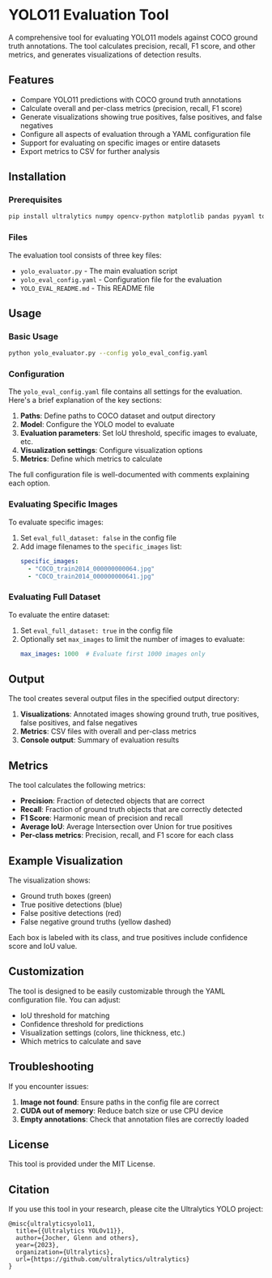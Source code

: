 # YOLO11 Evaluation Tool

A comprehensive tool for evaluating YOLO11 models against COCO ground truth annotations. The tool calculates precision, recall, F1 score, and other metrics, and generates visualizations of detection results.

## Features

- Compare YOLO11 predictions with COCO ground truth annotations
- Calculate overall and per-class metrics (precision, recall, F1 score)
- Generate visualizations showing true positives, false positives, and false negatives
- Configure all aspects of evaluation through a YAML configuration file
- Support for evaluating on specific images or entire datasets
- Export metrics to CSV for further analysis

## Installation

### Prerequisites

```bash
pip install ultralytics numpy opencv-python matplotlib pandas pyyaml tqdm
```

### Files

The evaluation tool consists of three key files:
- `yolo_evaluator.py` - The main evaluation script
- `yolo_eval_config.yaml` - Configuration file for the evaluation
- `YOLO_EVAL_README.md` - This README file

## Usage

### Basic Usage

```bash
python yolo_evaluator.py --config yolo_eval_config.yaml
```

### Configuration

The `yolo_eval_config.yaml` file contains all settings for the evaluation. Here's a brief explanation of the key sections:

1. **Paths**: Define paths to COCO dataset and output directory
2. **Model**: Configure the YOLO model to evaluate
3. **Evaluation parameters**: Set IoU threshold, specific images to evaluate, etc.
4. **Visualization settings**: Configure visualization options
5. **Metrics**: Define which metrics to calculate

The full configuration file is well-documented with comments explaining each option.

### Evaluating Specific Images

To evaluate specific images:

1. Set `eval_full_dataset: false` in the config file
2. Add image filenames to the `specific_images` list:
   ```yaml
   specific_images: 
     - "COCO_train2014_000000000064.jpg"
     - "COCO_train2014_000000000641.jpg"
   ```

### Evaluating Full Dataset

To evaluate the entire dataset:

1. Set `eval_full_dataset: true` in the config file
2. Optionally set `max_images` to limit the number of images to evaluate:
   ```yaml
   max_images: 1000  # Evaluate first 1000 images only
   ```

## Output

The tool creates several output files in the specified output directory:

1. **Visualizations**: Annotated images showing ground truth, true positives, false positives, and false negatives
2. **Metrics**: CSV files with overall and per-class metrics
3. **Console output**: Summary of evaluation results

## Metrics

The tool calculates the following metrics:

- **Precision**: Fraction of detected objects that are correct
- **Recall**: Fraction of ground truth objects that are correctly detected
- **F1 Score**: Harmonic mean of precision and recall
- **Average IoU**: Average Intersection over Union for true positives
- **Per-class metrics**: Precision, recall, and F1 score for each class

## Example Visualization

The visualization shows:
- Ground truth boxes (green)
- True positive detections (blue)
- False positive detections (red)
- False negative ground truths (yellow dashed)

Each box is labeled with its class, and true positives include confidence score and IoU value.

## Customization

The tool is designed to be easily customizable through the YAML configuration file. You can adjust:

- IoU threshold for matching
- Confidence threshold for predictions
- Visualization settings (colors, line thickness, etc.)
- Which metrics to calculate and save

## Troubleshooting

If you encounter issues:

1. **Image not found**: Ensure paths in the config file are correct
2. **CUDA out of memory**: Reduce batch size or use CPU device
3. **Empty annotations**: Check that annotation files are correctly loaded

## License

This tool is provided under the MIT License.

## Citation

If you use this tool in your research, please cite the Ultralytics YOLO project:

```
@misc{ultralyticsyolo11,
  title={{Ultralytics YOLOv11}},
  author={Jocher, Glenn and others},
  year={2023},
  organization={Ultralytics},
  url={https://github.com/ultralytics/ultralytics}
}
``` 
